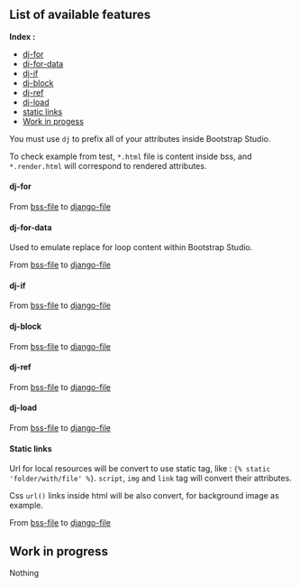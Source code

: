 ## List of available features

**Index :**
- [dj-for](#dj-for)
- [dj-for-data](#dj-for-data)
- [dj-if](#dj-if)
- [dj-block](#dj-block)
- [dj-ref](#dj-ref)
- [dj-load](#dj-load)
- [static links](#static-links)
- [Work in progess](#work-in-progress)

You must use `dj` to prefix all of your attributes inside Bootstrap Studio.

To check example from test, `*.html` file is content inside bss, and `*.render.html` will correspond to rendered attributes.

#### dj-for

From [bss-file](test/html_templates/for_loop/basic.html) to [django-file](test/html_templates/for_loop/basic.render.html)

#### dj-for-data

Used to emulate replace for loop content within Bootstrap Studio.

From [bss-file](test/html_templates/for_loop/for_data.html) to [django-file](test/html_templates/for_loop/for_data.render.html)

#### dj-if

From [bss-file](test/html_templates/if/basic.html) to [django-file](test/html_templates/if/basic.render.html)

#### dj-block

From [bss-file](test/html_templates/block/basic.html) to [django-file](test/html_templates/block/basic.render.html)

#### dj-ref

From [bss-file](test/html_templates/reference/basic.html) to [django-file](test/html_templates/reference/basic.render.html)

#### dj-load

From [bss-file](test/html_templates/load/basic.html) to [django-file](test/html_templates/load/basic.render.html)

#### Static links

Url for local resources will be convert to use static tag, like : `{% static 'folder/with/file' %}`.
`script`, `img` and `link` tag will convert their attributes.

Css `url()` links inside html will be also convert, for background image as example.

From [bss-file](test/html_templates/static_links/src.html) to [django-file](test/html_templates/static_links/src.render.html)

## Work in progress
Nothing
